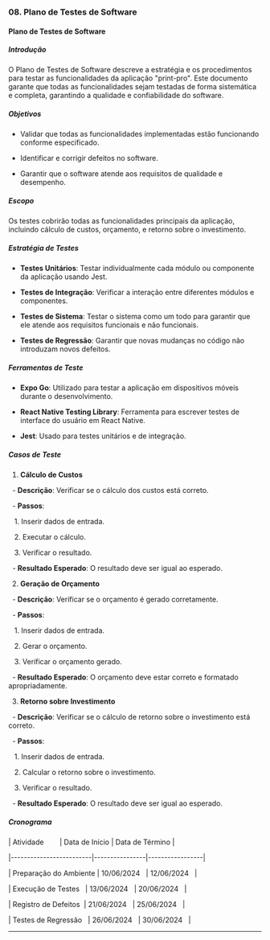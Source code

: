 ### 08. Plano de Testes de Software



#### Plano de Testes de Software



##### Introdução

O Plano de Testes de Software descreve a estratégia e os procedimentos para testar as funcionalidades da aplicação "print-pro". Este documento garante que todas as funcionalidades sejam testadas de forma sistemática e completa, garantindo a qualidade e confiabilidade do software.



##### Objetivos

- Validar que todas as funcionalidades implementadas estão funcionando conforme especificado.

- Identificar e corrigir defeitos no software.

- Garantir que o software atende aos requisitos de qualidade e desempenho.



##### Escopo

Os testes cobrirão todas as funcionalidades principais da aplicação, incluindo cálculo de custos, orçamento, e retorno sobre o investimento.



##### Estratégia de Testes

- **Testes Unitários**: Testar individualmente cada módulo ou componente da aplicação usando Jest.

- **Testes de Integração**: Verificar a interação entre diferentes módulos e componentes.

- **Testes de Sistema**: Testar o sistema como um todo para garantir que ele atende aos requisitos funcionais e não funcionais.

- **Testes de Regressão**: Garantir que novas mudanças no código não introduzam novos defeitos.



##### Ferramentas de Teste

- **Expo Go**: Utilizado para testar a aplicação em dispositivos móveis durante o desenvolvimento.

- **React Native Testing Library**: Ferramenta para escrever testes de interface do usuário em React Native.

- **Jest**: Usado para testes unitários e de integração.



##### Casos de Teste

1. **Cálculo de Custos**

  - **Descrição**: Verificar se o cálculo dos custos está correto.

  - **Passos**: 

   1. Inserir dados de entrada.

   2. Executar o cálculo.

   3. Verificar o resultado.

  - **Resultado Esperado**: O resultado deve ser igual ao esperado.



2. **Geração de Orçamento**

  - **Descrição**: Verificar se o orçamento é gerado corretamente.

  - **Passos**: 

   1. Inserir dados de entrada.

   2. Gerar o orçamento.

   3. Verificar o orçamento gerado.

  - **Resultado Esperado**: O orçamento deve estar correto e formatado apropriadamente.



3. **Retorno sobre Investimento**

  - **Descrição**: Verificar se o cálculo de retorno sobre o investimento está correto.

  - **Passos**: 

   1. Inserir dados de entrada.

   2. Calcular o retorno sobre o investimento.

   3. Verificar o resultado.

  - **Resultado Esperado**: O resultado deve ser igual ao esperado.



##### Cronograma

| Atividade        | Data de Início | Data de Término |

|-------------------------|----------------|-----------------|

| Preparação do Ambiente | 10/06/2024   | 12/06/2024   |

| Execução de Testes   | 13/06/2024   | 20/06/2024   |

| Registro de Defeitos  | 21/06/2024   | 25/06/2024   |

| Testes de Regressão   | 26/06/2024   | 30/06/2024   |



---


